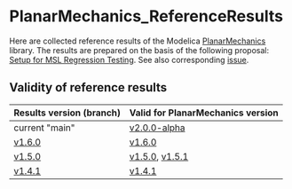 # PlanarMechanics_ReferenceResults
Here are collected reference results of the Modelica [PlanarMechanics](https://github.com/dzimmer/PlanarMechanics) library. The results are prepared on the basis of the following proposal: [Setup for MSL Regression Testing](https://github.com/modelica/ModelicaStandardLibrary/files/4270977/SetupForMSLRegressionTesting_2014-01-13.pdf). See also corresponding  [issue](https://github.com/modelica/ModelicaStandardLibrary/issues/1392).

## Validity of reference results

| Results version (branch) | Valid for PlanarMechanics version |
|---|---|
|current "main" | [v2.0.0-alpha](https://github.com/dzimmer/PlanarMechanics/releases/tag/v2.0.0-alpha) |
| [v1.6.0](https://github.com/DLR-SR/PlanarMechanics_ReferenceResults/tree/v1.6.0) | [v1.6.0](https://github.com/dzimmer/PlanarMechanics/releases/tag/v1.6.0) |
| [v1.5.0](https://github.com/DLR-SR/PlanarMechanics_ReferenceResults/tree/v1.5.0) | [v1.5.0](https://github.com/dzimmer/PlanarMechanics/releases/tag/v1.5.0), [v1.5.1](https://github.com/dzimmer/PlanarMechanics/releases/tag/v1.5.1) |
| [v1.4.1](https://github.com/DLR-SR/PlanarMechanics_ReferenceResults/tree/v1.4.1) | [v1.4.1](https://github.com/dzimmer/PlanarMechanics/releases/tag/v1.4.1) |
